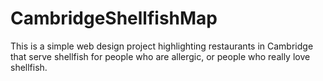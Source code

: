 # CambridgeShellfishMap

This is a simple web design project highlighting restaurants in Cambridge that serve shellfish for people who are allergic, or people who really love shellfish. 
